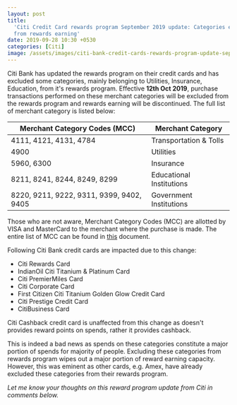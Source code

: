 ```yaml
---
layout: post
title:
  'Citi Credit Card rewards program September 2019 update: Categories excluded
  from rewards earning'
date: 2019-09-28 10:30 +0530
categories: [Citi]
image: /assets/images/citi-bank-credit-cards-rewards-program-update-september-2019.jpg
---
```


Citi Bank has updated the rewards program on their credit cards and has excluded some categories, mainly belonging to Utilities, Insurance, Education, from it's rewards program. Effective **12th Oct 2019**, purchase transactions performed on these merchant categories will be excluded from the rewards program and rewards earning will be discontinued. The full list of merchant category is listed below:

<table class="table">
<thead class="thead-dark">
<tr>
	<th scope="col"> Merchant Category Codes (MCC)</th>
    <th scope="col"> Merchant Category</th>
</tr>
</thead>
<tbody>
<tr>
	<td> 4111, 4121, 4131, 4784 </td>
	<td> Transportation & Tolls </td>
</tr>
<tr>
	<td> 4900 </td>
	<td> Utilities </td>
</tr>
<tr>
	<td> 5960, 6300 </td>
	<td> Insurance </td>
</tr>
<tr>
	<td> 8211, 8241, 8244, 8249, 8299 </td>
	<td> Educational Institutions </td>
</tr>
<tr>
	<td> 8220, 9211, 9222, 9311, 9399, 9402, 9405 </td>
	<td> Government Institutions </td>
</tr>
</tbody>
</table>

Those who are not aware, Merchant Category Codes (MCC) are allotted by VISA and MasterCard to the merchant where the purchase is made. The entire list of MCC can be found in [this](https://www.citibank.com/tts/solutions/commercial-cards/assets/docs/govt/Merchant-Category-Codes.pdf) document.

Following Citi Bank credit cards are impacted due to this change:

- Citi Rewards Card
- IndianOil Citi Titanium & Platinum Card
- Citi PremierMiles Card
- Citi Corporate Card
- First Citizen Citi Titanium Golden Glow Credit Card
- Citi Prestige Credit Card
- CitiBusiness Card

Citi Cashback credit card is unaffected from this change as doesn't provides reward points on spends, rather it provides cashback.

This is indeed a bad news as spends on these categories constitute a major portion of spends for majority of people. Excluding these categories from rewards program wipes out a major portion of reward earning capacity. However, this was eminent as other cards, e.g. Amex, have already excluded these categories from their rewards program.

_Let me know your thoughts on this reward program update from Citi in comments below._
